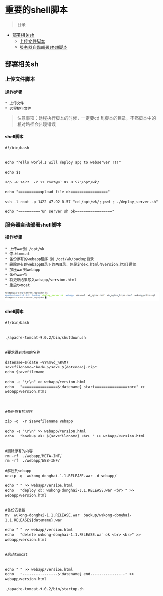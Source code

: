 # 重要的shell脚本


> 目录

* [部署相关sh](#部署相关sh)
    * [上传文件脚本](#上传文件脚本)
    * [服务器自动部署shell脚本](#服务器自动部署shell脚本)



## 部署相关sh


### 上传文件脚本

#### 操作步骤

    * 上传文件
    * 远程执行文件

> 注意事项：远程执行脚本的时候，一定要cd 到脚本的目录，不然脚本中的相对路径会出现错误

#### shell脚本

````youtrack
#!/bin/bash


echo "hello world,I will deploy app to webserver !!!"

echo $1

scp -P 1422  -r $1 root@47.92.0.57:/opt/wk/

echo "==========upload file ok================="

ssh -l root -p 1422 47.92.0.57 "cd /opt/wk/; pwd ; ./deploy_server.sh"

echo "==========run server sh ok================="
````




### 服务器自动部署shell脚本


#### 操作步骤

    * 上传war到 /opt/wk
    * 停止tomcat
    * 备份原有的webapp程序 到 /opt/wk/backup目录
    * 删除原有的webapp目录下的两目录，但是index.html与version.html保留
    * 加压war到webapp
    * 备份war包
    * 将更新结果写入webapp/version.html
    * 重启tomcat


![alt](imgs/sh_deploy_server.png)


#### shell脚本

```youtrack
#!/bin/bash


./apache-tomcat-9.0.2/bin/shutdown.sh


#要求得到时间的名称    

datename=$(date +%Y%m%d_%H%M)
savefilename="backup/save_${datename}.zip"
echo $savefilename

echo -e "\r\n" >> webapp/version.html
echo   "================${datename} start===============<br>" >> webapp/version.html



#备份原有的程序

zip -q  -r $savefilename webapp

echo -e "\r\n" >> webapp/version.html
echo   "backup ok: ${savefilename} <br> " >> webapp/version.html


#删除原有的内容
rm -rf  ./webapp/META-INF/
rm -rf  ./webapp/WEB-INF/

#解压到webapp
unzip -q  wukong-donghai-1.1.RELEASE.war -d webapp/

echo " " >> webapp/version.html
echo   "deploy ok: wukong-donghai-1.1.RELEASE.war <br> " >> webapp/version.html


#备份安装包
mv  wukong-donghai-1.1.RELEASE.war  backup/wukong-donghai-1.1.RELEASE${datename}.war

echo " " >> webapp/version.html
echo   "delete wukong-donghai-1.1.RELEASE.war ok <br> <br>" >> webapp/version.html


#启动tomcat


echo " " >> webapp/version.html
echo   "----------------${datename} end----------------" >> webapp/version.html

./apache-tomcat-9.0.2/bin/startup.sh

```



